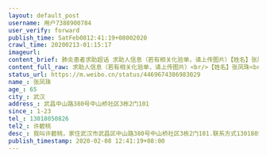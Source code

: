 ```yaml
---
layout: default_post
username: 用户7388900784
user_verify: forward
publish_time: SatFeb0812:41:19+08002020
crawl_time: 20200213-01:15:17
imageurl: 
content_brief: 肺炎患者求助超话 求助人信息（若有相关化验单，请上传图片）【姓名】张凤珠【年龄】65【所在城市】武汉【所在小区、社区】武昌中山路380号中山桥社区3栋2门101【患病时间】1-23【联系方式】13018050826【其他紧急联系人】许碧桃【病情描述】我叫许碧桃，家住武汉市武昌区中山路380号中山 ...全文
content_full_raw: 求助人信息（若有相关化验单，请上传图片）<br/>【姓名】张凤珠<br/>【年龄】65<br/>【所在城市】武汉<br/>【所在小区、社区】武昌中山路380号中山桥社区3栋2门101<br/>【患病时间】1-23<br/>【联系方式】13018050826<br/>【其他紧急联系人】许碧桃<br/>【病情描述】我叫许碧桃，家住武汉市武昌区中山路380号中山桥社区3栋2门101.联系方式13018050826，我的母亲因感染新冠性病毒肺炎已经病重，希望能得到帮助，尽快入院治疗。2020年1月23日我妈妈有点咳嗽，没有发烧，以为是感冒，1月27日有轻微低烧，咳嗽严重了，询问医生，让在家里吃药观察，给了抗病毒药及感冒药吃，1月31日晚上发烧至39度，2月1日早上又退烧了，下午又发烧至37.7度，晚上又高烧，2月2日早上又低烧，身体肌肉痛及全身乏力，其间一直在吃抗病毒的药，间接性发烧，在2月3日之前吃饭还行，到了2月4日吃不下饭，喂药也吐了，2月4日去社区抽了血，去医院拍CT下班了，2月5日一早拍了CT，双肺多发异常，考虑感染性病变，病毒性肺炎的可能，做了检酸试纸检测，说是两天出结果，但是7号问了还没出来，我先生在外出差也回不来，&amp;#39;我一人不知怎么办，同时也担心女儿是否感染，我妈妈本身就不好，我一个人心力憔悴，这两天也有些低烧，我不敢想后果，现在只想先让我妈妈得到治疗，现在核检结果一直不出来，我妈妈已经两天没吃东西了，药也吃不下，有时还说胡话，已打武昌市民热线及联系社区了，全部说要等核检结果，而且结果出来也不一定有床位，我妈妈现在的情况非常危险了，现在还在家隔离，没有得到救助，希望能尽快得到帮助，让我妈妈早日得到治疗。
status_url: https://m.weibo.cn/status/4469674386983029
name_: 张凤珠
age_: 65
city_: 武汉
address_: 武昌中山路380号中山桥社区3栋2门101
since_: 1-23
tel_: 13018050826
tel2_: 许碧桃
desc_: 我叫许碧桃，家住武汉市武昌区中山路380号中山桥社区3栋2门101.联系方式13018050826，我的母亲因感染新冠性病毒肺炎已经病重，希望能得到帮助，尽快入院治疗。2020年1月23日我妈妈有点咳嗽，没有发烧，以为是感冒，1月27日有轻微低烧，咳嗽严重了，询问医生，让在家里吃药观察，给了抗病毒药及感冒药吃，1月31日晚上发烧至39度，2月1日早上又退烧了，下午又发烧至37.7度，晚上又高烧，2月2日早上又低烧，身体肌肉痛及全身乏力，其间一直在吃抗病毒的药，间接性发烧，在2月3日之前吃饭还行，到了2月4日吃不下饭，喂药也吐了，2月4日去社区抽了血，去医院拍CT下班了，2月5日一早拍了CT，双肺多发异常，考虑感染性病变，病毒性肺炎的可能，做了检酸试纸检测，说是两天出结果，但是7号问了还没出来，我先生在外出差也回不来，&amp;#39;我一人不知怎么办，同时也担心女儿是否感染，我妈妈本身就不好，我一个人心力憔悴，这两天也有些低烧，我不敢想后果，现在只想先让我妈妈得到治疗，现在核检结果一直不出来，我妈妈已经两天没吃东西了，药也吃不下，有时还说胡话，已打武昌市民热线及联系社区了，全部说要等核检结果，而且结果出来也不一定有床位，我妈妈现在的情况非常危险了，现在还在家隔离，没有得到救助，希望能尽快得到帮助，让我妈妈早日得到治疗。
publish_timestamp: 2020-02-08 12:41:19+08:00
---
```

